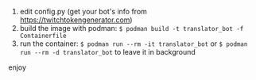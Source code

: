 1. edit config.py (get your bot's info from https://twitchtokengenerator.com)
2. build the image with podman: `$ podman build -t translator_bot -f Containerfile`
3. run the container: `$ podman run --rm -it translator_bot` or  `$ podman run --rm -d translator_bot` to leave it in background

enjoy

